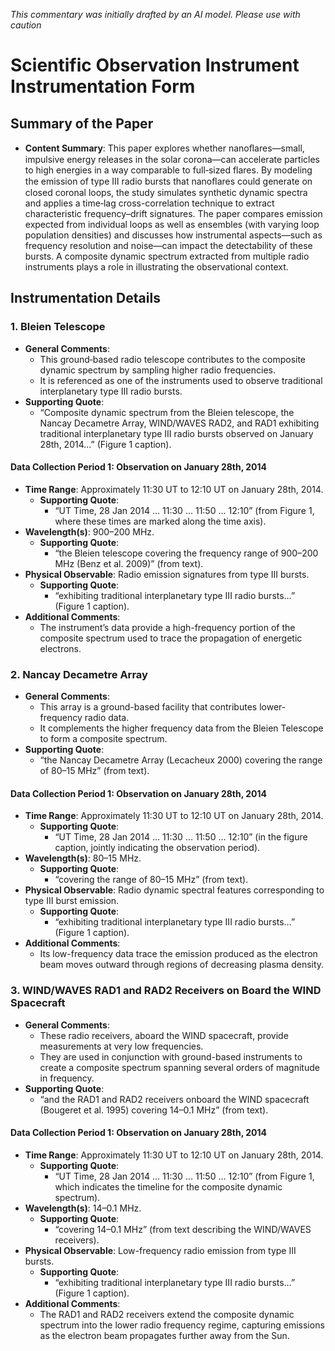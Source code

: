 _This commentary was initially drafted by an AI model. Please use with caution_

# Scientific Observation Instrument Instrumentation Form

## Summary of the Paper
- **Content Summary**: This paper explores whether nanoﬂares—small, impulsive energy releases in the solar corona—can accelerate particles to high energies in a way comparable to full‐sized flares. By modeling the emission of type III radio bursts that nanoﬂares could generate on closed coronal loops, the study simulates synthetic dynamic spectra and applies a time‐lag cross-correlation technique to extract characteristic frequency–drift signatures. The paper compares emission expected from individual loops as well as ensembles (with varying loop population densities) and discusses how instrumental aspects—such as frequency resolution and noise—can impact the detectability of these bursts. A composite dynamic spectrum extracted from multiple radio instruments plays a role in illustrating the observational context.

## Instrumentation Details

### 1. Bleien Telescope
- **General Comments**:
   - This ground‐based radio telescope contributes to the composite dynamic spectrum by sampling higher radio frequencies.
   - It is referenced as one of the instruments used to observe traditional interplanetary type III radio bursts.
- **Supporting Quote**:
   - “Composite dynamic spectrum from the Bleien telescope, the Nancay Decametre Array, WIND/WAVES RAD2, and RAD1 exhibiting traditional interplanetary type III radio bursts observed on January 28th, 2014…” (Figure 1 caption).
   
#### Data Collection Period 1: Observation on January 28th, 2014
- **Time Range**: Approximately 11:30 UT to 12:10 UT on January 28th, 2014.
   - **Supporting Quote**:
      - “UT Time, 28 Jan 2014 … 11:30 … 11:50 … 12:10” (from Figure 1, where these times are marked along the time axis).
- **Wavelength(s)**: 900–200 MHz.
   - **Supporting Quote**:
      - “the Bleien telescope covering the frequency range of 900–200 MHz (Benz et al. 2009)” (from text).
- **Physical Observable**: Radio emission signatures from type III bursts.
   - **Supporting Quote**:
      - “exhibiting traditional interplanetary type III radio bursts…” (Figure 1 caption).
- **Additional Comments**:
   - The instrument’s data provide a high-frequency portion of the composite spectrum used to trace the propagation of energetic electrons.

### 2. Nancay Decametre Array
- **General Comments**:
   - This array is a ground-based facility that contributes lower-frequency radio data.
   - It complements the higher frequency data from the Bleien Telescope to form a composite spectrum.
- **Supporting Quote**:
   - “the Nancay Decametre Array (Lecacheux 2000) covering the range of 80–15 MHz” (from text).
   
#### Data Collection Period 1: Observation on January 28th, 2014
- **Time Range**: Approximately 11:30 UT to 12:10 UT on January 28th, 2014.
   - **Supporting Quote**:
      - “UT Time, 28 Jan 2014 … 11:30 … 11:50 … 12:10” (in the figure caption, jointly indicating the observation period).
- **Wavelength(s)**: 80–15 MHz.
   - **Supporting Quote**:
      - “covering the range of 80–15 MHz” (from text).
- **Physical Observable**: Radio dynamic spectral features corresponding to type III burst emission.
   - **Supporting Quote**:
      - “exhibiting traditional interplanetary type III radio bursts…” (Figure 1 caption).
- **Additional Comments**:
   - Its low-frequency data trace the emission produced as the electron beam moves outward through regions of decreasing plasma density.

### 3. WIND/WAVES RAD1 and RAD2 Receivers on Board the WIND Spacecraft
- **General Comments**:
   - These radio receivers, aboard the WIND spacecraft, provide measurements at very low frequencies.
   - They are used in conjunction with ground-based instruments to create a composite spectrum spanning several orders of magnitude in frequency.
- **Supporting Quote**:
   - “and the RAD1 and RAD2 receivers onboard the WIND spacecraft (Bougeret et al. 1995) covering 14–0.1 MHz” (from text).
   
#### Data Collection Period 1: Observation on January 28th, 2014
- **Time Range**: Approximately 11:30 UT to 12:10 UT on January 28th, 2014.
   - **Supporting Quote**:
      - “UT Time, 28 Jan 2014 … 11:30 … 11:50 … 12:10” (from Figure 1, which indicates the timeline for the composite dynamic spectrum).
- **Wavelength(s)**: 14–0.1 MHz.
   - **Supporting Quote**:
      - “covering 14–0.1 MHz” (from text describing the WIND/WAVES receivers).
- **Physical Observable**: Low-frequency radio emission from type III bursts.
   - **Supporting Quote**:
      - “exhibiting traditional interplanetary type III radio bursts…” (Figure 1 caption).
- **Additional Comments**:
   - The RAD1 and RAD2 receivers extend the composite dynamic spectrum into the lower radio frequency regime, capturing emissions as the electron beam propagates further away from the Sun.
